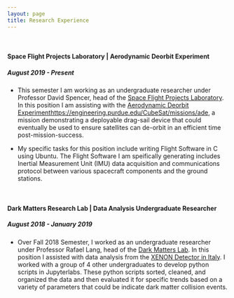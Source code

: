 ```yaml
---
layout: page
title: Research Experience
---
```

&nbsp;
#### Space Flight Projects Laboratory | Aerodynamic Deorbit Experiment
##### August 2019 - Present

  * This semester I am working as an undergraduate researcher under Professor David Spencer, head of the [Space Flight Projects Laboratory](https://engineering.purdue.edu/SFPL). In this position I am assisting with the [Aerodynamic Deorbit Experiment]()https://engineering.purdue.edu/CubeSat/missions/ade, a mission demonstrating a deployable drag-sail device that could eventually be used to ensure satellites can de-orbit in an efficient time post-mission-success. 

  * My specific tasks for this position include writing Flight Software in C using Ubuntu. The Flight Software I am speifically generating includes Inertial Measurement Unit (IMU) data acquisition and communications protocol between various spacecraft components and the ground stations.

&nbsp;

#### Dark Matters Research Lab | Data Analysis Undergraduate Researcher
##### August 2018 - January 2019

  * Over Fall 2018 Semester, I worked as an undergraduate researcher under Professor Rafael Lang, head of the [Dark Matters Lab](https://www.physics.purdue.edu/darkmatters/). In this position I assisted with data analysis from the [XENON Detector in Italy](https://science.purdue.edu/xenon1t/?cat=3). I worked with a group of 4 other undergraduates to develop python scripts in Jupyterlabs. These python scripts sorted, cleaned, and organized the data and then evaluated it for specific trends based on a variety of parameters that could be indicate dark matter collision events. 
